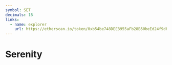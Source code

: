 ```yaml
---
symbol: SET
decimals: 18
links:
  - name: explorer
    url: https://etherscan.io/token/0xb54be748DEE3955aFb28B50beEd24f9db8992Cab
---
```


# Serenity
